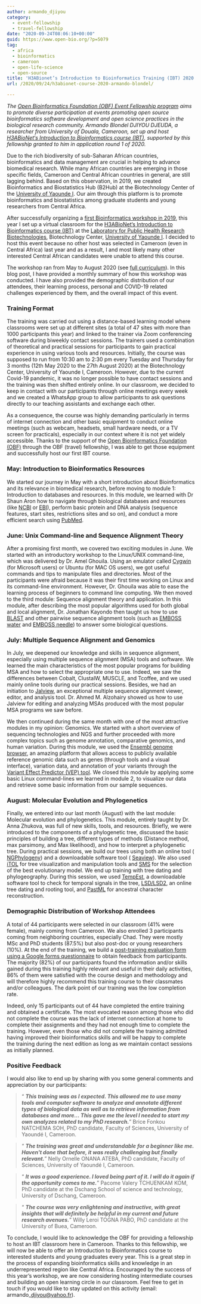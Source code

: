 ```yaml
---
author: armando_djiyou
category:
  - event-fellowship
  - travel-fellowship
date: "2020-09-24T08:06:10+00:00"
guid: https://www.open-bio.org/?p=5079
tag:
  - africa
  - bioinformatics
  - cameroon
  - open-life-science
  - open-source
title: 'H3ABionet’s Introduction to Bioinformatics Training (IBT) 2020: a report of the first iteration hosted in Cameroon'
url: /2020/09/24/h3abionet-course-2020-armando-blondel/

---
```

_The [Open Bioinformatics Foundation (OBF) Event Fellowship program](/travel-awards) aims to promote diverse participation at events promoting open source bioinformatics software development and open science practices in the biological research community. Armando Blondel DJIYOU DJEUDA, a researcher from University of Douala, Cameroon, set up and host [H3ABioNet‘s Introduction to Bioinformatics course (IBT)](https://www.h3abionet.org/categories/training/introduction-to-bioinformatics-training-2020), supported by this fellowship granted to him in application round 1 of 2020._

Due to the rich biodiversity of sub-Saharan African countries, bioinformatics and data management are crucial in helping to advance biomedical research. While many African countries are emerging in those specific fields, Cameroon and Central African countries in general, are still lagging behind. Based on this observation, in 2019, we created Bioinformatics and Biostatistics Hub (B2Hub) at the Biotechnology Center of the [University of Yaounde I](https://uy1.uninet.cm/). Our aim through this platform is to promote bioinformatics and biostatistics among graduate students and young researchers from Central Africa.

After successfully organizing a [first Bioinformatics workshop in 2019](https://lapher-biotech.net/2020/02/13/b2hub-bioinformatics-and-biostatistics/), this year I set up a virtual classroom for the [H3ABioNet‘s Introduction to Bioinformatics course (IBT)](https://www.h3abionet.org/categories/training/introduction-to-bioinformatics-training-2020) at the [Laboratory for Public Health Research Biotechnologies](https://lapher-biotech.net/), Biotechnology Center, [University of Yaounde I](https://uy1.uninet.cm/). I decided to host this event because no other host was selected in Cameroon (even in Central Africa) last year and as a result, I and most likely many other interested Central African candidates were unable to attend this course.

The workshop ran from May to August 2020 (see [full curriculum](https://www.h3abionet.org/categories/training/introduction-to-bioinformatics-training-2020)). In this blog post, I have provided a monthly summary of how this workshop was conducted. I have also provided the demographic distribution of our attendees, their learning process, personal and COVID-19 related challenges experienced by them, and the overall impact of this event.

### **Training Format**

The training was carried out using a distance-based learning model where classrooms were set up at different sites (a total of 47 sites with more than 1000 participants this year) and linked to the trainer via Zoom conferencing software during biweekly contact sessions. The trainers used a combination of theoretical and practical sessions for participants to gain practical experience in using various tools and resources. Initially, the course was supposed to run from 10:30 am to 2:30 pm every Tuesday and Thursday for 3 months (12th May 2020 to the 27th August 2020) at the Biotechnology Center, University of Yaounde I, Cameroon. However, due to the current Covid-19 pandemic, it was no longer possible to have contact sessions and the training was then shifted entirely online. In our classroom, we decided to keep in contact with our participants through online meetings every week and we created a WhatsApp group to allow participants to ask questions directly to our teaching assistants and exchange each other.

As a consequence, the course was highly demanding particularly in terms of internet connection and other basic equipment to conduct online meetings (such as webcam, headsets, small hardware needs, or a TV screen for practicals), especially in our context where it is not yet widely accessible. Thanks to the support of the [Open Bioinformatics Foundation (OBF)](/) through the OBF (travel) fellowship, I was able to get those equipment and successfully host our first IBT course.

### **May: Introduction to Bioinformatics Resources**

We started our journey in May with a short introduction about Bioinformatics and its relevance in biomedical research, before moving to module 1: Introduction to databases and resources. In this module, we learned with Dr Shaun Aron how to navigate through biological databases and resources (like [NCBI](https://www.ncbi.nlm.nih.gov/) or [EBI](https://www.ebi.ac.uk/)), perform basic protein and DNA analysis (sequence features, start sites, restrictions sites and so on), and conduct a more efficient search using [PubMed](https://pubmed.ncbi.nlm.nih.gov/).

### **June: Unix Command-line and Sequence Alignment Theory**

After a promising first month, we covered two exciting modules in June. We started with an introductory workshop to the Linux/UNIX command-line, which was delivered by Dr. Amel Ghouila. Using an emulator called [Cygwin](https://www.cygwin.com/) (for Microsoft users) or Ubuntu (for MAC OS users), we got useful commands and tips to manipulate files and directories. Most of the participants were afraid because it was their first time working on Linux and its command-line environment. However, Dr. Ghouila was able to ease the learning process of beginners to command line computing. We then moved to the third module: Sequence alignment theory and application. In this module, after describing the most popular algorithms used for both global and local alignment, Dr. Jonathan Kayondo then taught us how to use [BLAST](https://blast.ncbi.nlm.nih.gov/) and other pairwise sequence alignment tools (such as [EMBOSS water](blank) and [EMBOSS needle](blank)) to answer some biological questions.

### **July: Multiple Sequence Alignment and Genomics**

In July, we deepened our knowledge and skills in sequence alignment, especially using multiple sequence alignment (MSA) tools and software. We learned the main characteristics of the most popular programs for building MSA and how to select the appropriate one to use. Indeed, we saw the differences between Cobalt, ClustalW, MUSCLE, and Tcoffee, and we used mainly online tools during our practical sessions. Besides, we had an initiation to [Jalview](https://www.jalview.org/), an exceptional multiple sequence alignment viewer, editor, and analysis tool. Dr. Ahmed M. Alzohairy showed us how to use Jalview for editing and analyzing MSAs produced with the most popular MSA programs we saw before.

We then continued during the same month with one of the most attractive modules in my opinion: Genomics. We started with a short overview of sequencing technologies and NGS and further proceeded with more complex topics such as genome annotation, comparative genomics, and human variation. During this module, we used the [Ensembl genome browser](https://www.ensembl.org/index.html), an amazing platform that allows access to publicly available reference genomic data such as genes (through tools and a visual interface), variation data, and annotation of your variants through the [Variant Effect Predictor (VEP) tool](https://www.ensembl.org/vep#:~:text=VEP%20determines%20the%20effect%20of,as%20well%20as%20regulatory%20regions.&text=SIFT%20and%20PolyPhen%2D2%20scores,...). We closed this module by applying some basic Linux command-lines we learned in module 2, to visualize our data and retrieve some basic information from our sample sequences.

### **August: Molecular Evolution and Phylogenetics**

Finally, we entered into our last month (August) with the last module: Molecular evolution and phylogenetics. This module, entirely taught by Dr. Anna Zhukova, was full of new skills, tools, and resources. Briefly, we were introduced to the components of a phylogenetic tree, discussed the basic principles of building a tree, different types of methods (Distance method, max parsimony, and Max likelihood), and how to interpret a phylogenetic tree. During practical sessions, we build our trees using both an online tool ( [NGPhylogeny](https://ngphylogeny.fr/tools/)) and a downloadable software tool ( [Seaview](http://doua.prabi.fr/software/seaview)). We also used [iTOL](https://itol.embl.de/upload.cgi) for tree visualization and manipulation tools and [SMS](http://www.atgc-montpellier.fr/sms/) for the selection of the best evolutionary model. We end up training with tree dating and phylogeography. During this session, we used [TempEst](http://tree.bio.ed.ac.uk/software/tempest/), a downloadable software tool to check for temporal signals in the tree, [LSD/LSD2](https://lsdating.pasteur.fr), an online tree dating and rooting tool, and [PastML](https://pastml.pasteur.fr/) for ancestral character reconstruction.

### **Demographic Distribution of Workshop Attendees**

A total of 44 participants were selected in our classroom (41% were female), mainly coming from Cameroon. We also enrolled 3 participants coming from neighboring countries, especially Chad. They were mostly MSc and PhD students (87.5%) but also post-doc or young researchers (10%). At the end of the training, we build a [post-training evaluation form using a Google forms questionnaire](https://docs.google.com/forms/d/1WqH5i9xr83P4KC0HhgEOAyhnvWUe63nB0siwTyLRzms/edit#question=803302123&field=1644277189) to obtain feedback from participants. The majority (82%) of our participants found the information and/or skills gained during this training highly relevant and useful in their daily activities, 86% of them were satisfied with the course design and methodology and will therefore highly recommend this training course to their classmates and/or colleagues. The dark point of our training was the low completion rate.

Indeed, only 15 participants out of 44 have completed the entire training and obtained a certificate. The most evocated reason among those who did not complete the course was the lack of internet connection at home to complete their assignments and they had not enough time to complete the training. However, even those who did not complete the training admitted having improved their bioinformatics skills and will be happy to complete the training during the next edition as long as we maintain contact sessions as initially planned.

### **Positive Feedback**

I would also like to end up by sharing with you some general comments and appreciation by our participants:

> “ **_This training was as I expected. This allowed me to use many tools and computer software to analyze and annotate different types of biological data as well as to retrieve information from databases and more... This gave me the level I needed to start my own analyzes related to my PhD research._**” Brice Fonkou NATCHEMA SOH, PhD candidate, Faculty of Sciences, University of Yaoundé I, Cameroon.

> “ **_The training was great and understandable for a beginner like me. Haven't done that before, it was really challenging but finally relevant._**” Nelly Ornelle ONANA ATEBA, PhD candidate, Faculty of Sciences, University of Yaoundé I, Cameroon.

> “ **_It was a good experience. I loved being part of it. I will do it again if the opportunity comes to me._**” Pacome Valery TCHUENKAM KOM, PhD candidate at the Dschang School of science and technology, University of Dschang, Cameroon.

> “ **_The course was very enlightening and instructive, with great insights that will definitely be helpful in my current and future research avenues._**” Willy Leroi TOGNA PABO, PhD candidate at the University of Buea, Cameroon.

To conclude, I would like to acknowledge the OBF for providing a fellowship to host an IBT classroom here in Cameroon. Thanks to this fellowship, we will now be able to offer an Introduction to Bioinformatics course to interested students and young graduates every year. This is a great step in the process of expanding bioinformatics skills and knowledge in an underrepresented region like Central Africa. Encouraged by the success of this year’s workshop, we are now considering hosting intermediate courses and building an open learning circle in our classroom. Feel free to get in touch if you would like to stay updated on this activity (email: armando\_djiyou@yahoo.fr).
